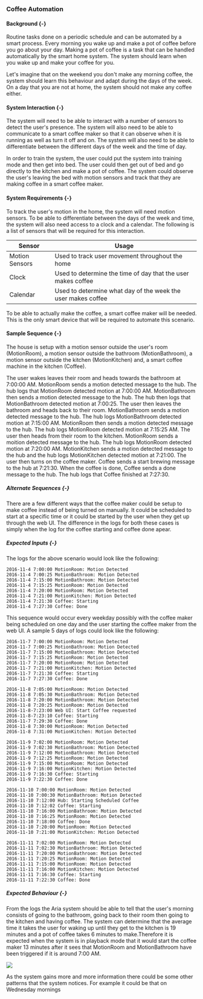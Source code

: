 ### Coffee Automation

#### Background {-}

Routine tasks done on a periodic schedule and can be automated by a smart process. Every morning
you wake up and make a pot of coffee before you go about your day. Making a pot of coffee is a
task that can be handled automatically by the smart home system. The system should learn when
you wake up and make your coffee for you.

Let's imagine that on the weekend you don't make any morning coffee, the system should learn this
behaviour and adapt during the days of the week. On a day that you are not at home, the system
should not make any coffee either.

#### System Interaction {-}

The system will need to be able to interact with a number of sensors to detect the user's
presence. The system will also need to be able to communicate to a smart coffee maker so that it
can observe when it is running as well as turn it off and on. The system will also need to be
able to differentiate between the different days of the week and the time of day.

In order to train the system, the user could put the system into training mode and then get
into bed. The user could then get out of bed and go directly to the kitchen and make a pot
of coffee. The system could observe the user's leaving the bed with motion sensors and track
that they are making coffee in a smart coffee maker.

####  System Requirements {-}

To track the user's motion in the home, the system will need motion sensors. To be able to
differentiate between the days of the week and time, the system will also need access to a
clock and a calendar. The following is a list of sensors that will be required for this
interaction.

| Sensor         | Usage                                                        |
| -------------- | ------------------------------------------------------------ |
| Motion Sensors | Used to track user movement throughout the home              |
| Clock          | Used to determine the time of day that the user makes coffee |
| Calendar       | Used to determine what day of the week the user makes coffee |

To be able to actually make the coffee, a smart coffee maker will be needed. This is the only
smart device that will be required to automate this scenario.

#### Sample Sequence {-}

The house is setup with a motion sensor outside the user's room (MotionRoom), a motion sensor 
outside the bathroom (MotionBathroom), a motion sensor outside the kitchen (MotionKitchen) 
and, a smart coffee machine in the kitchen (Coffee). 

The user wakes leaves their room and heads towards the bathroom at 7:00:00 AM. 
MotionRoom sends a motion detected message to the hub. The hub logs that MotionRoom detected 
motion at 7:00:00 AM. MotionBathroom then sends a motion detected message to the hub. The 
hub then logs that MotionBathroom detected motion at 7:00:25. The user then leaves the bathroom
and heads back to their room. MotionBathroom sends a motion detected message to the hub. The
hub logs MotionBathroom detected motion at 7:15:00 AM. MotionRoom then sends a motion detected
message to the hub. The hub logs MotionRoom detected motion at 7:15:25 AM. The user then heads
from their room to the kitchen. MotionRoom sends a moition detected message to the hub. The hub 
logs MotionRoom detected motion at 7:20:00 AM. MotionKitchen sends a motion detected message to the
hub and the hub logs MotionKitchen detected motion at 7:21:00. The user then turns on the 
coffee maker. Coffee sends a start brewing message to the hub at 7:21:30. When the coffee is done,
Coffee sends a done message to the hub. The hub logs that Coffee finished at 7:27:30. 
 

##### Alternate Sequences {-}

There are a few different ways that the coffee maker could be setup to make coffee instead of 
being turned on manually. It could be scheduled to start at a specific time or it could be started
by the user when they get up through the web UI. The difference in the logs for both these cases
is simply when the log for the coffee starting and coffee done apear. 

##### Expected Inputs {-}

The logs for the above scenario would look like the following:

```
2016-11-4 7:00:00 MotionRoom: Motion Detected
2016-11-4 7:00:25 MotionBathroom: Motion Detected
2016-11-4 7:15:00 MotionBathroom: Motion Detected
2016-11-4 7:15:25 MotionRoom: Motion Detected
2016-11-4 7:20:00 MotionRoom: Motion Detected
2016-11-4 7:21:00 MotionKitchen: Motion Detected
2016-11-4 7:21:30 Coffee: Starting
2016-11-4 7:27:30 Coffee: Done
```

This sequence would occur every weekday possibly with the coffee maker being scheduled on one day
and the user starting the coffee maker from the web UI. A sample 5 days of logs could look like the 
following:

```
2016-11-7 7:00:00 MotionRoom: Motion Detected
2016-11-7 7:00:25 MotionBathroom: Motion Detected
2016-11-7 7:15:00 MotionBathroom: Motion Detected
2016-11-7 7:15:25 MotionRoom: Motion Detected
2016-11-7 7:20:00 MotionRoom: Motion Detected
2016-11-7 7:21:00 MotionKitchen: Motion Detected
2016-11-7 7:21:30 Coffee: Starting
2016-11-7 7:27:30 Coffee: Done

2016-11-8 7:05:00 MotionRoom: Motion Detected
2016-11-8 7:05:30 MotionBathroom: Motion Detected
2016-11-8 7:20:00 MotionBathroom: Motion Detected
2016-11-8 7:20:25 MotionRoom: Motion Detected
2016-11-8-7:23:00 Web UI: Start Coffee requested
2016-11-8-7:23:10 Coffee: Starting
2016-11-7 7:29:30 Coffee: Done
2016-11-8 7:30:00 MotionRoom: Motion Detected
2016-11-8 7:31:00 MotionKitchen: Motion Detected

2016-11-9 7:02:00 MotionRoom: Motion Detected
2016-11-9 7:02:30 MotionBathroom: Motion Detected
2016-11-9 7:12:00 MotionBathroom: Motion Detected
2016-11-9 7:12:25 MotionRoom: Motion Detected
2016-11-9 7:15:00 MotionRoom: Motion Detected
2016-11-9 7:16:00 MotionKitchen: Motion Detected
2016-11-9 7:16:30 Coffee: Starting
2016-11-9 7:22:30 Coffee: Done

2016-11-10 7:00:00 MotionRoom: Motion Detected
2016-11-10 7:00:30 MotionBathroom: Motion Detected
2016-11-10 7:12:00 Hub: Starting Scheduled Coffee
2016-11-10 7:12:02 Coffee: Starting
2016-11-10 7:16:00 MotionBathroom: Motion Detected
2016-11-10 7:16:25 MotionRoom: Motion Detected
2016-11-10 7:18:00 Coffee: Done
2016-11-10 7:20:00 MotionRoom: Motion Detected
2016-11-10 7:21:00 MotionKitchen: Motion Detected

2016-11-11 7:02:00 MotionRoom: Motion Detected
2016-11-11 7:02:30 MotionBathroom: Motion Detected
2016-11-11 7:20:00 MotionBathroom: Motion Detected
2016-11-11 7:20:25 MotionRoom: Motion Detected
2016-11-11 7:15:00 MotionRoom: Motion Detected
2016-11-11 7:16:00 MotionKitchen: Motion Detected
2016-11-11 7:16:30 Coffee: Starting
2016-11-11 7:22:30 Coffee: Done
```

##### Expected Behaviour {-}

From the logs the Aria system should be able to tell that the user's morning consists of
going to the bathroom, going back to their room then going to the kitchen and having coffee. 
The system can determine that the average time it takes the user for waking up until they get to 
the kitchen is 19 minutes and a pot of coffee takes 6 minutes to make.Therefore it is expected when 
the system is in playback mode that it would start the coffee maker 13 minutes after it sees that
MotionRoom and MotionBathroom have been triggered if it is around 7:00 AM.

![](./uml/CoffeeSequence.png)

As the system gains more and more information there could be some other patterns that the system 
notices. For example it could be that on Wednesday mornings 



